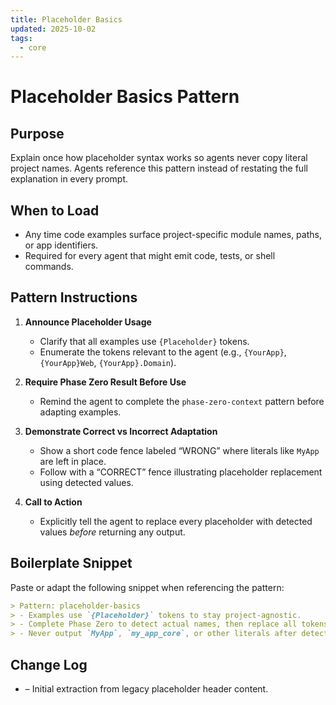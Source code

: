 ```yaml
---
title: Placeholder Basics
updated: 2025-10-02
tags:
  - core
---
```


# Placeholder Basics Pattern

## Purpose
Explain once how placeholder syntax works so agents never copy literal project names. Agents reference this pattern instead of restating the full explanation in every prompt.

## When to Load
- Any time code examples surface project-specific module names, paths, or app identifiers.
- Required for every agent that might emit code, tests, or shell commands.

## Pattern Instructions

1. **Announce Placeholder Usage**
   - Clarify that all examples use `{Placeholder}` tokens.
   - Enumerate the tokens relevant to the agent (e.g., `{YourApp}`, `{YourApp}Web`, `{YourApp}.Domain`).

2. **Require Phase Zero Result Before Use**
   - Remind the agent to complete the `phase-zero-context` pattern before adapting examples.

3. **Demonstrate Correct vs Incorrect Adaptation**
   - Show a short code fence labeled “WRONG” where literals like `MyApp` are left in place.
   - Follow with a “CORRECT” fence illustrating placeholder replacement using detected values.

4. **Call to Action**
   - Explicitly tell the agent to replace every placeholder with detected values *before* returning any output.

## Boilerplate Snippet

Paste or adapt the following snippet when referencing the pattern:

```markdown
> Pattern: placeholder-basics
> - Examples use `{Placeholder}` tokens to stay project-agnostic.
> - Complete Phase Zero to detect actual names, then replace all tokens.
> - Never output `MyApp`, `my_app_core`, or other literals after detection.
```

## Change Log
- – Initial extraction from legacy placeholder header content.

